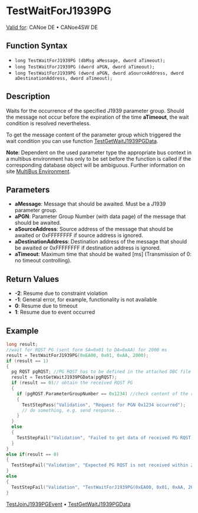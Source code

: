 # TestWaitForJ1939PG

[Valid for](../../../Shared/FeatureAvailability.md): CANoe DE • CANoe4SW DE

## Function Syntax

- `long TestWaitForJ1939PG (dbMsg aMessage, dword aTimeout);`
- `long TestWaitForJ1939PG (dword aPGN, dword aTimeout);`
- `long TestWaitForJ1939PG (dword aPGN, dword aSourceAddress, dword aDestinationAddress, dword aTimeout);`

## Description

Waits for the occurrence of the specified J1939 parameter group. Should the message not occur before the expiration of the time **aTimeout**, the wait condition is resolved nevertheless.

To get the message content of the parameter group which triggered the wait condition you can use function [TestGetWaitJ1939PGData](CAPLfunctionTestGetWaitJ1939PGData.md).

**Note**: Dependent on the used parameter type the appropriate bus context in a multibus environment has only to be set before the function is called if the corresponding database object will be ambiguous. Further information on site [MultiBus Environment](../../../Shared/CAPL/General/TestMultiBusEnvironment.md).

## Parameters

- **aMessage**: Message that should be awaited. Must be a J1939 parameter group.
- **aPGN**: Parameter Group Number (with data page) of the message that should be awaited.
- **aSourceAddress**: Source address of the message that should be awaited or 0xFFFFFFFF if source address is ignored.
- **aDestinationAddress**: Destination address of the message that should be awaited or 0xFFFFFFFF if destination address is ignored.
- **aTimeout**: Maximum time that should be waited [ms] (Transmission of 0: no timeout controlling).

## Return Values

- **-2**: Resume due to constraint violation
- **-1**: General error, for example, functionality is not available
- **0**: Resume due to timeout
- **1**: Resume due to event occurred

## Example

```c
long result;
//wait for RQST PG (sent form SA=0x01 to DA=0xAA) for 2000 ms
result = TestWaitForJ1939PG(0xEA00, 0x01, 0xAA, 2000);
if (result == 1)
{
  pg RQST pgRQST; //PG RQST has to be defined in the attached DBC file
  result = TestGetWaitJ1939PGData(pgRQST);
  if (result == 0)// obtain the received RQST PG
  {
    if (pgRQST.ParameterGroupNumber == 0x1234) //check content of the received PG
    {
      TestStepPass("Validation", "Request for PGN 0x1234 occurred");
      // do something, e.g. send response...
    }
  }
  else
  {
    TestStepFail("Validation", "Failed to get data of received PG RQST: unexpected error %d", result);
  }
}
else if(result == 0)
{
  TestStepFail("Validation", "Expected PG RQST is not received within 2000 ms");
}
else
{
  TestStepFail("Validation", "TestWaitForJ1939PG(0xEA00, 0x01, 0xAA, 2000): unexpected error %d", result);
}
```

[TestJoinJ1939PGEvent](CAPLfunctionTestJoinJ1939PGEvent.md) • [TestGetWaitJ1939PGData](CAPLfunctionTestGetWaitJ1939PGData.md)
